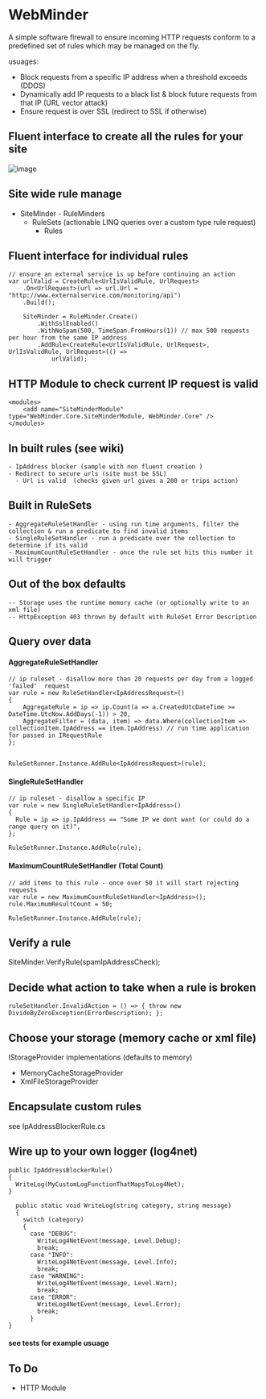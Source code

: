 #  WebMinder

A simple software firewall to ensure incoming HTTP requests conform to a predefined set of rules which may be managed on the fly.

usuages:

- Block requests from a specific IP address when a threshold exceeds  (DDOS)
- Dynamically add IP requests to a black list & block future requests from that IP (URL vector attack)
- Ensure request is over SSL (redirect to SSL if otherwise)


##  Fluent interface to create all the rules for your site

![image](https://cloud.githubusercontent.com/assets/662868/8024240/5bff538a-0d5f-11e5-930e-0a212baea906.png)

## Site wide rule manage

  -   SiteMinder
    -  RuleMinders
        - RuleSets (actionable LINQ queries over a custom type rule request)
          - Rules

## Fluent interface for individual rules

    // ensure an external service is up before continuing an action
    var urlValid = CreateRule<UrlIsValidRule, UrlRequest>
        .On<UrlRequest>(url => url.Url = "http://www.externalservice.com/monitoring/api")
        .Build();

        SiteMinder = RuleMinder.Create()
            .WithSslEnabled()
            .WithNoSpam(500, TimeSpan.FromHours(1)) // max 500 requests per hour from the same IP address
            .AddRule<CreateRule<UrlIsValidRule, UrlRequest>, UrlIsValidRule, UrlRequest>(() =>
                urlValid);

## HTTP Module to check current IP request is valid

    <modules>
        <add name="SiteMinderModule" type="WebMinder.Core.SiteMinderModule, WebMinder.Core" />
    </modules>

## In built rules (see wiki)

    - IpAddress blocker (sample with non fluent creation )
    - Redirect to secure urls (site must be SSL)
	  - Url is valid  (checks given url gives a 200 or trips action)

## Built in RuleSets

    - AggregateRuleSetHandler - using run time arguments, filter the collection & run a predicate to find invalid items
    - SingleRuleSetHandler - run a predicate over the collection to determine if its valid
    - MaximumCountRuleSetHandler - once the rule set hits this number it will trigger

## Out of the box defaults

    -- Storage uses the runtime memory cache (or optionally write to an xml file)
    -- HttpException 403 thrown by default with RuleSet Error Description


## Query over data
#### AggregateRuleSetHandler
    // ip ruleset - disallow more than 20 requests per day from a logged 'failed'  request
    var rule = new RuleSetHandler<IpAddressRequest>()
    {
        AggregateRule = ip => ip.Count(a => a.CreatedUtcDateTime >= DateTime.UtcNow.AddDays(-1)) > 20,
        AggregateFilter = (data, item) => data.Where(collectionItem => collectionItem.IpAddress == item.IpAddress) // run time application for passed in IRequestRule
    };


    RuleSetRunner.Instance.AddRule<IpAddressRequest>(rule);

#### SingleRuleSetHandler

    // ip ruleset - disallow a specific IP
    var rule = new SingleRuleSetHandler<IpAddress>()
    {
      Rule = ip => ip.IpAddress == "Some IP we dont want (or could do a range query on it)",
    };

    RuleSetRunner.Instance.AddRule(rule);

#### MaximumCountRuleSetHandler (Total Count)

    // add items to this rule - once over 50 it will start rejecting requests
    var rule = new MaximumCountRuleSetHandler<IpAddress>();
    rule.MaximumResultCount = 50;

    RuleSetRunner.Instance.AddRule(rule);

## Verify a rule

  SiteMinder.VerifyRule(spamIpAddressCheck);

## Decide what action to take when a rule is broken

	ruleSetHandler.InvalidAction = () => { throw new DivideByZeroException(ErrorDescription); };

## Choose your storage (memory cache or xml file)

IStorageProvider<T> implementations (defaults to memory)

- MemoryCacheStorageProvider
- XmlFileStorageProvider

## Encapsulate custom rules

  see IpAddressBlockerRule.cs

## Wire up to your own logger (log4net)
    public IpAddressBlockerRule()
    {
      WriteLog(MyCustomLogFunctionThatMapsToLog4Net);
    }

      public static void WriteLog(string category, string message)
      {
        switch (category)
        {
          case "DEBUG":
            WriteLog4NetEvent(message, Level.Debug);
            break;
          case "INFO":
            WriteLog4NetEvent(message, Level.Info);
            break;
          case "WARNING":
            WriteLog4NetEvent(message, Level.Warn);
            break;
          case "ERROR":
            WriteLog4NetEvent(message, Level.Error);
            break;
          }
    }

####  see tests for example usuage

## To Do

- HTTP Module
